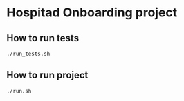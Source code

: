 Hospitad Onboarding project
=======

## How to run tests

```bash
./run_tests.sh
```
## How to run project

```bash
./run.sh
```